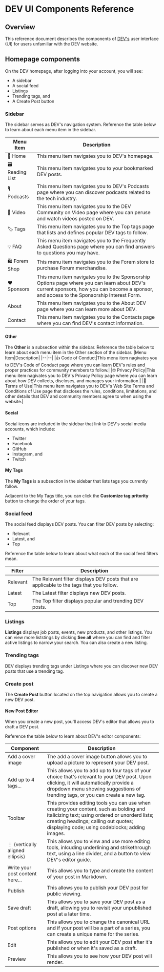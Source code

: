 # DEV UI Components Reference

## Overview

This reference document describes the components of [DEV's](https://dev.to/) user interface (UI) for users unfamiliar with the DEV website.

## Homepage components

On the DEV homepage, after logging into your account, you will see:

- A sidebar
- A social feed
- Listings
- Trending tags, and
- A Create Post button

### Sidebar

The sidebar serves as DEV's navigation system. Reference the table below to learn about each menu item in the sidebar.

| Menu Item      | Description                                                                                                                                                                               |
| -------------- | ----------------------------------------------------------------------------------------------------------------------------------------------------------------------------------------- |
| 🏡 Home        | This menu item navigates you to DEV's homepage.                                                                                                                                           |
| 🗃 Reading List | This menu item navigates you to your bookmarked DEV posts.                                                                                                                                |
| 🎙 Podcasts     | This menu item navigates you to DEV's Podcasts page where you can discover podcasts related to the tech industry.                                                                         |
| 🎥 Video       | This menu item navigates you to the DEV Community on Video page where you can peruse and watch videos posted on DEV.                                                                      |
| 🏷 Tags         | This menu item navigates you to the Top tags page that lists and defines popular DEV tags to follow.                                                                                      |
| 💡 FAQ         | This menu item navigates you to the Frequently Asked Questions page where you can find answers to questions you may have.                                                                 |
| 🛍 Forem Shop   | This menu item navigates you to the Forem store to purchase Forum merchandise.                                                                                                            |
| ❤️ Sponsors    | This menu item navigates you to the Sponsorship Options page where you can learn about DEV's current sponsors, how you can become a sponsor, and access to the Sponsorship Interest Form. |
| About          | This menu item navigates you to the About DEV page where you can learn more about DEV.                                                                                                    |
| Contact        | This menu item navigates you to the Contacts page where you can find DEV's contact information.                                                                                           |

#### Other

The **Other** is a subsection within the sidebar. Reference the table below to learn about each menu item in the Other section of the sidebar.
|Menu Item|Description|
|--|--|
|👍 Code of Conduct|This menu item nagivates you to DEV's Code of Conduct page where you can learn DEV's rules and proper practices for community members to follow.|
|🤓 Privacy Policy|This menu item nagivates you to DEV's Privacy Policy page where you can learn about how DEV collects, discloses, and manages your information.|
|👀 Terms of Use|This menu item navigates you to DEV's Web Site Terms and Conditions of Use page that discloses the rules, conditions, limitations, and other details that DEV and community members agree to when using the website.|

#### Social

Social icons are included in the sidebar that link to DEV's social media accounts, which include:

- Twitter
- Facebook
- GitHub
- Instagram, and
- Twitch

#### My Tags

The **My Tags** is a subsection in the sidebar that lists tags you currently follow.

Adjacent to the My Tags title, you can click the **Customize tag pritority** button to change the order of your tags.

### Social feed

The social feed displays DEV posts. You can filter DEV posts by selecting:

- Relevant
- Latest, and
- Top

Reference the table below to learn about what each of the social feed filters mean.

| Filter   | Description                                                                             |
| -------- | --------------------------------------------------------------------------------------- |
| Relevant | The Relevant filter displays DEV posts that are applicable to the tags that you follow. |
| Latest   | The Latest filter displays new DEV posts.                                               |
| Top      | The Top filter displays popular and trending DEV posts.                                 |

### Listings

**Listings** displays job posts, events, new products, and other listings. You can view more liststings by clicking **See all** where you can find and filter active listings to narrow your search. You can also create a new listing.

### Trending tags

DEV displays trending tags under Listings where you can discover new DEV posts that use a trending tag.

### Create post

The **Create Post** button located on the top navigation allows you to create a new DEV post.

#### New Post Editor

When you create a new post, you'll access DEV's editor that allows you to draft a DEV post.

Reference the table below to learn about DEV's editor components:

| Component                       | Description                                                                                                                                                                                                                         |
| ------------------------------- | ----------------------------------------------------------------------------------------------------------------------------------------------------------------------------------------------------------------------------------- |
| Add a cover image               | The add a cover image button allows you to upload a picture to represent your DEV post.                                                                                                                                             |
| Add up to 4 tags...             | This allows you to add up to four tags of your choice that's relevant to your DEV post. Upon clicking, it will automatically provide a dropdown menu showing suggestions of trending tags, or you can create a new tag.             |
| Toolbar                         | This provides editing tools you can use when creating your content, such as bolding and italicizing text; using ordered or unorderd lists; creating headings; calling out quotes; displaying code; using codeblocks; adding images. |
| ⋮ (vertically aligned ellipsis) | This allows you to view and use more editing tools, inlcuding underlining and strikethrough text, using a line divider, and a button to view DEV's editor guide.                                                                    |
| Write your post content here... | This allows you to type and create the content of your post in Markdown.                                                                                                                                                            |
| Publish                         | This allows you to publish your DEV post for public viewing.                                                                                                                                                                        |
| Save draft                      | This allows you to save your DEV post as a draft, allowing you to revisit your unpublished post at a later time.                                                                                                                    |
| Post options                    | This allows you to change the canonical URL and if your post will be a part of a series, you can create a unique name for the series.                                                                                               |
| Edit                            | This allows you to edit your DEV post after it's published or when it's saved as a draft.                                                                                                                                           |
| Preview                         | This allows you to see how your DEV post will render.                                                                                                                                                                               |
